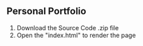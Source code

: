 Personal Portfolio
-------------------

1. Download the Source Code .zip file
2. Open the "index.html" to render the page

